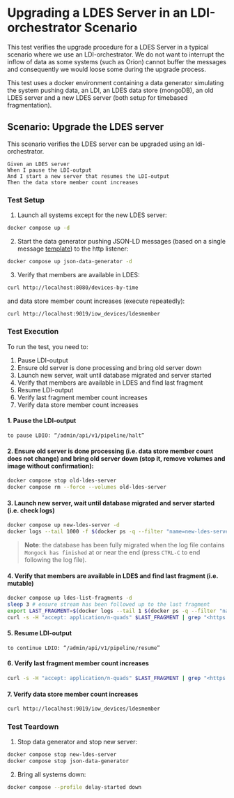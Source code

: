 # Upgrading a LDES Server in an LDI-orchestrator Scenario
This test verifies the upgrade procedure for a LDES Server in a typical scenario where we use an LDI-orchestrator. We do not want to interrupt the inflow of data as some systems (such as Orion) cannot buffer the messages and consequently we would loose some during the upgrade process.

This test uses a docker environment containing a data generator simulating the system pushing data, an LDI, an LDES data store (mongoDB), an old LDES server and a new LDES server (both setup for timebased fragmentation).

## Scenario: Upgrade the LDES server
This scenario verifies the LDES server can be upgraded using an ldi-orchestrator.
```gherkin
Given an LDES server
When I pause the LDI-output
And I start a new server that resumes the LDI-output
Then the data store member count increases
```

### Test Setup
1. Launch all systems except for the new LDES server: 
```bash 
docker compose up -d 
```

2. Start the data generator pushing JSON-LD messages (based on a single message [template](./data/device.template.json)) to the http listener:
```bash
docker compose up json-data-generator -d
```

3. Verify that members are available in LDES:
```bash
curl http://localhost:8080/devices-by-time
```
and data store member count increases (execute repeatedly):
```bash
curl http://localhost:9019/iow_devices/ldesmember
```

### Test Execution
To run the test, you need to:
1. Pause LDI-output
2. Ensure old server is done processing and bring old server down
3. Launch new server, wait until database migrated and server started
4. Verify that members are available in LDES and find last fragment
5. Resume LDI-output
6. Verify last fragment member count increases
7. Verify data store member count increases

#### 1. Pause the LDI-output 
```
to pause LDIO: “/admin/api/v1/pipeline/halt”
```

#### 2. Ensure old server is done processing (i.e. data store member count does not change) and bring old server down (stop it, remove volumes and image without confirmation):
```bash 
docker compose stop old-ldes-server 
docker compose rm --force --volumes old-ldes-server
```

#### 3. Launch new server, wait until database migrated and server started (i.e. check logs)
```bash
docker compose up new-ldes-server -d
docker logs --tail 1000 -f $(docker ps -q --filter "name=new-ldes-server$")
```
> **Note**: the  database has been fully migrated when the log file contains `Mongock has finished` at or near the end (press `CTRL-C` to end following the log file).

#### 4. Verify that members are available in LDES and find last fragment (i.e. mutable)
```bash
docker compose up ldes-list-fragments -d
sleep 3 # ensure stream has been followed up to the last fragment
export LAST_FRAGMENT=$(docker logs --tail 1 $(docker ps -q --filter "name=ldes-list-fragments$"))
curl -s -H "accept: application/n-quads" $LAST_FRAGMENT | grep "<https://w3id.org/tree#member>" | wc -l
```

#### 5. Resume LDI-output
```
to continue LDIO: “/admin/api/v1/pipeline/resume”
```

#### 6. Verify last fragment member count increases
```bash
curl -s -H "accept: application/n-quads" $LAST_FRAGMENT | grep "<https://w3id.org/tree#member>" | wc -l
```

#### 7. Verify data store member count increases
```bash
curl http://localhost:9019/iow_devices/ldesmember
```


### Test Teardown
1. Stop data generator and stop new server:
```bash
docker compose stop new-ldes-server
docker compose stop json-data-generator
```

2. Bring all systems down:
```bash
docker compose --profile delay-started down
```
